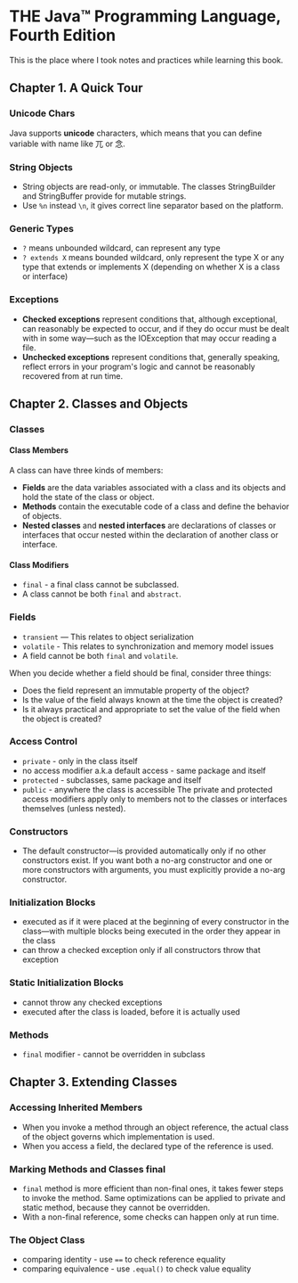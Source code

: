 #   THE Java™ Programming Language, Fourth Edition
This is the place where I took notes and practices while learning this book.

##  Chapter 1. A Quick Tour

### Unicode Chars
Java supports **unicode** characters, which means that you can define variable with name like 兀 or 念.

### String Objects
* String objects are read-only, or immutable. The classes StringBuilder and StringBuffer provide for mutable strings.
* Use `%n` instead `\n`, it gives correct line separator based on the platform.

### Generic Types
* `?` means unbounded wildcard, can represent any type
* `? extends X` means bounded wildcard, only represent the type X or any type that extends or implements X (depending on whether X is a class or interface)

### Exceptions
* **Checked exceptions** represent conditions that, although exceptional, can reasonably be expected to occur, and if they do occur must be dealt with in some way—such as the IOException that may occur reading a file.
* **Unchecked exceptions** represent conditions that, generally speaking, reflect errors in your program's logic and cannot be reasonably recovered from at run time.

##  Chapter 2. Classes and Objects
### Classes
#### Class Members
A class can have three kinds of members:
* **Fields** are the data variables associated with a class and its objects and hold the state of the class or object.
* **Methods** contain the executable code of a class and define the behavior of objects.
* **Nested classes** and **nested interfaces** are declarations of classes or interfaces that occur nested within the declaration of another class or interface.

#### Class Modifiers
* `final` - a final class cannot be subclassed.
* A class cannot be both `final` and `abstract`.

### Fields
* `transient` — This relates to object serialization
* `volatile` - This relates to synchronization and memory model issues
* A field cannot be both `final` and `volatile`.

When you decide whether a field should be final, consider three things:
* Does the field represent an immutable property of the object?
* Is the value of the field always known at the time the object is created?
* Is it always practical and appropriate to set the value of the field when the object is created?

### Access Control
* `private` - only in the class itself
* no access modifier a.k.a default access - same package and itself
* `protected` - subclasses, same package and itself
* `public` - anywhere the class is accessible
The private and protected access modifiers apply only to members not to the classes or interfaces themselves (unless nested).

### Constructors
* The default constructor—is provided automatically only if no other constructors exist. If you want both a no-arg constructor and one or more constructors with arguments, you must explicitly provide a no-arg constructor.

### Initialization Blocks
* executed as if it were placed at the beginning of every constructor in the class—with multiple blocks being executed in the order they appear in the class
* can throw a checked exception only if all constructors throw that exception

### Static Initialization Blocks
* cannot throw any checked exceptions
* executed after the class is loaded, before it is actually used

### Methods
* `final` modifier - cannot be overridden in subclass

##  Chapter 3. Extending Classes
### Accessing Inherited Members
* When you invoke a method through an object reference, the actual class of the object governs which implementation is used.
* When you access a field, the declared type of the reference is used.
### Marking Methods and Classes final
* `final` method is more efficient than non-final ones, it takes fewer steps to invoke the method. Same optimizations can be applied to private and static method, because they cannot be overridden.
* With a non-final reference, some checks can happen only at run time.

### The Object Class
* comparing identity - use `==` to check reference equality
* comparing equivalence - use `.equal()` to check value equality
